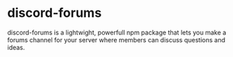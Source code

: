 # discord-forums
 discord-forums is a lightwight, powerfull npm package that lets you make a forums channel for your server where members can discuss questions and ideas.
